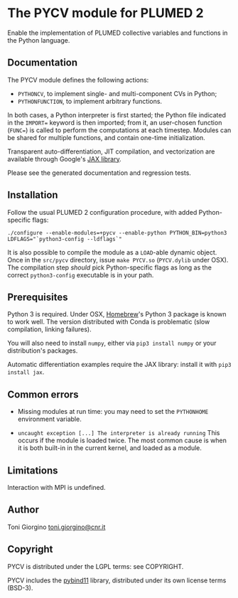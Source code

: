 The PYCV module for PLUMED 2
====================================

Enable the implementation of PLUMED collective variables and functions
in the Python language.



Documentation
------------------------------------

The PYCV module defines the following actions:

 * `PYTHONCV`, to implement single- and multi-component CVs in Python;
 * `PYTHONFUNCTION`, to implement arbitrary functions.

In both cases, a Python interpreter is first started; the Python file
indicated in the `IMPORT=` keyword is then imported; from it, an
user-chosen function (`FUNC=`) is called to perform the computations
at each timestep. Modules can be shared for multiple functions, and
contain one-time initialization.

Transparent auto-differentiation, JIT compilation, and vectorization
are available through Google's [JAX
library](https://github.com/google/jax).

Please see the generated documentation and regression tests. 



Installation
------------------------------------

Follow the usual PLUMED 2 configuration procedure, with added
Python-specific flags:

```
./configure --enable-modules=+pycv --enable-python PYTHON_BIN=python3 LDFLAGS="`python3-config --ldflags`"
```

It is also possible to compile the module as a `LOAD`-able dynamic
object.  Once in the `src/pycv` directory, issue `make PYCV.so`
(`PYCV.dylib` under OSX). The compilation step *should* pick
Python-specific flags as long as the correct `python3-config`
executable is in your path.



Prerequisites
------------------------------------

Python 3 is required. Under OSX, [Homebrew](https://brew.sh)'s Python
3 package is known to work well. The version distributed with Conda is
problematic (slow compilation, linking failures).

You will also need to install `numpy`, either via `pip3 install
numpy` or your distribution's packages.

Automatic differentiation examples require the JAX library: install
it with `pip3 install jax`.


Common errors
------------------------------------

* Missing modules at run time: you may need to set the `PYTHONHOME`
  environment variable.

* `uncaught exception [...] The interpreter is already running` This
  occurs if the module is loaded twice. The most common cause is when
  it is both built-in in the current kernel, and loaded as a module.



Limitations
------------------------------------

Interaction with MPI is undefined.



Author
------------------------------------

Toni Giorgino <toni.giorgino@cnr.it>


Copyright
------------------------------------

PYCV is distributed under the LGPL terms: see COPYRIGHT.

PYCV includes the [pybind11](https://github.com/pybind/pybind11)
library, distributed under its own license terms (BSD-3).


